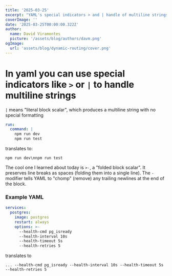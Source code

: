 ```yaml
---
title: '2025-03-25'
excerpt: "YAML's special indicators > and | handle of multiline strings"
coverImage: ''
date: '2025-03-25T00:00:00.322Z'
author:
  name: David Viramontes
  picture: '/assets/blog/authors/davm.png'
ogImage:
  url: 'assets/blog/dynamic-routing/cover.png'
---
```


# In yaml you can use special indicators like `>` or `|` to handle multiline strings

`|` means "literal block scalar", which produces a multiline string with no special formatting

```yaml
run:
  command: |
    npm run dev
    npm run test
```

translates to:

`npm run dev\nnpm run test`

The cool one I learned about today is `>-`, a "folded block scalar". It preserves line breaks as spaces (folding them into a single line). The `-` modifier tells YAML to "chomp" (remove) any trailing newlines at the end of the block.

### Example YAML

```yaml
services:
  postgres:
    image: postgres
    restart: always
    options: >-
      --health-cmd pg_isready
      --health-interval 10s
      --health-timeout 5s
      --health-retries 5
```

translates to

```shell
... --health-cmd pg_isready --health-interval 10s --health-timeout 5s --health-retries 5
```
